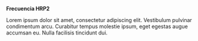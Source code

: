 **Frecuencia HRP2**

Lorem ipsum dolor sit amet, consectetur adipiscing elit. Vestibulum pulvinar condimentum arcu. Curabitur tempus molestie ipsum, eget egestas augue accumsan eu. Nulla facilisis tincidunt dui.